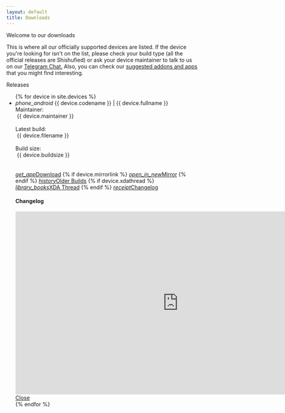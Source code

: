 ```yaml
---
layout: default
title: Downloads
---
```

<div class="card shishu-light-bg z-depth-3">
  <div class="card-content">
    <span class="card-title">Welcome to our downloads</span>
    <p>This is where all our officially supported devices are listed. If the device you're looking for isn't on the list, please check your build type (all the official releases are Shishufied) or ask your device maintainer to talk to us on our <a href="https://t.me/keepthebootleg">Telegram Chat.</a> Also, you can check our <a href="https://bootleggersrom.github.io/extras/addons">suggested addons and apps</a> that you might find interesting.</p>
  </div>
</div>
<div class="card shishu-light-bg z-depth-3">
  <div class="card-content">
    <span class="card-title">Releases</span>
    <ul class="collapsible shishu-lighter-bg collapsible-noborder">
      {% for device in site.devices %}
        <li>
          <div class="collapsible-header collapsible-noborder shishu-lighter-bg">
            <i class="material-icons">phone_android</i>
          {{ device.codename }} | {{ device.fullname }}</div>
          <div class="collapsible-body collapsible-noborder shishu-midlight-bg">
            <span>Maintainer:</span><div class="chip shishu-lighter-bg" style="margin-left:4px">{{ device.maintainer }}</div><br>
            <span>Latest build:</span><div class="chip shishu-lighter-bg" style="margin-left:4px">{{ device.filename }}</div><br>
            <span>Build size:</span><div class="chip shishu-lighter-bg" style="margin-left:4px">{{ device.buildsize }}</div><br><br>
            <a class="waves-effect waves-light btn-small shishu-accent-btn" href="https://sourceforge.net/projects/bootleggersrom/files/builds/{{ device.codename }}/{{ device.filename }}"><i class="material-icons left">get_app</i>Download</a>
            {% if device.mirrorlink %}
              <a class="waves-effect waves-light btn-small shishu-accent-btn" href="{{ device.mirrorlink }}"><i class="material-icons left">open_in_new</i>Mirror</a>
            {% endif %}
            <a class="waves-effect waves-light btn-small shishu-accent-btn" href="https://sourceforge.net/projects/bootleggersrom/files/builds/{{ device.codename }}"><i class="material-icons left">history</i>Older Builds</a>
            {% if device.xdathread %}
              <a class="waves-effect waves-light btn-small shishu-accent-btn" href="{{ device.xdathread }}"><i class="material-icons left">library_books</i>XDA Thread</a>
            {% endif %}
            <a class="waves-effect waves-light btn-small shishu-accent-btn modal-trigger" href="#modal-chlg-{{device.codename}}"><i class="material-icons left">receipt</i>Changelog</a>
          </div>
        </li>
        <!-- Modal for {{device.codename}} -->
        <div id="modal-chlg-{{device.codename}}" class="modal modal-fixed-footer shishu-light-bg">
          <div class="modal-content">
            <h4>Changelog</h4>
        <div class="video-container">
          <iframe width="853" height="480" src="https://bootleggersrom-devices.github.io/changelog/{{device.codename}}" frameborder="0" style="
  @import url('https://cdnjs.cloudflare.com/ajax/libs/materialize/1.0.0/css/materialize.min.css');
  @import url('https://fonts.googleapis.com/css?family=Roboto+Condensed:400,700');
	background-color:#121217!important;
	color:#f3f3f3;
  font-family: 'Roboto Condensed', sans-serif!important;"></iframe></div>
        </div>
          <div class="modal-footer shishu-light-bg">
            <a href="#!" class="modal-close waves-effect waves-light btn-flat">Close</a>
          </div>
        </div>
      {% endfor %}
    </ul>
  </div>
</div>